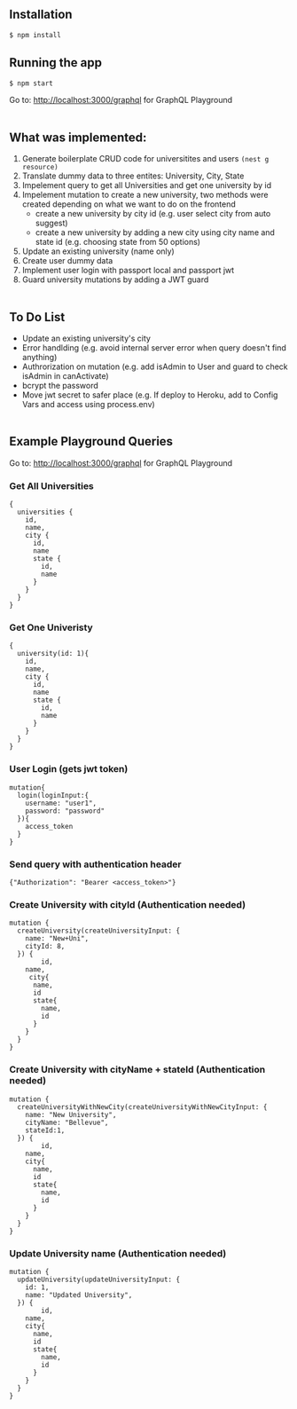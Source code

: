## Installation

```bash
$ npm install
```

## Running the app

```bash
$ npm start
```

Go to: [http://localhost:3000/graphql](http://localhost:3000/graphql) for GraphQL Playground
<br>
<br>

## What was implemented:

1. Generate boilerplate CRUD code for universitites and users `(nest g resource)`
1. Translate dummy data to three entites: University, City, State
1. Impelement query to get all Universities and get one university by id
1. Impelement mutation to create a new university, two methods were created depending on what we want to do on the frontend
   - create a new university by city id (e.g. user select city from auto suggest)
   - create a new university by adding a new city using city name and state id (e.g. choosing state from 50 options)
1. Update an existing university (name only)
1. Create user dummy data
1. Implement user login with passport local and passport jwt
1. Guard university mutations by adding a JWT guard
   <br>
   <br>

## To Do List

- Update an existing university's city
- Error handlding (e.g. avoid internal server error when query doesn't find anything)
- Authrorization on mutation (e.g. add isAdmin to User and guard to check isAdmin in canActivate)
- bcrypt the password
- Move jwt secret to safer place (e.g. If deploy to Heroku, add to Config Vars and access using process.env)
  <br>
  <br>

## Example Playground Queries

Go to: [http://localhost:3000/graphql](http://localhost:3000/graphql) for GraphQL Playground

### Get All Universities

```
{
  universities {
    id,
    name,
    city {
      id,
      name
      state {
        id,
        name
      }
    }
  }
}

```

### Get One Univeristy

```
{
  university(id: 1){
    id,
    name,
    city {
      id,
      name
      state {
        id,
        name
      }
    }
  }
}
```

### User Login (gets jwt token)

```
mutation{
  login(loginInput:{
    username: "user1",
    password: "password"
  }){
  	access_token
  }
}
```

### Send query with authentication header

```
{"Authorization": "Bearer <access_token>"}
```

### Create University with cityId (Authentication needed)

```
mutation {
  createUniversity(createUniversityInput: {
    name: "New+Uni",
    cityId: 8,
  }) {
		id,
    name,
     city{
      name,
      id
      state{
        name,
        id
      }
    }
  }
}
```

### Create University with cityName + stateId (Authentication needed)

```
mutation {
  createUniversityWithNewCity(createUniversityWithNewCityInput: {
    name: "New University",
    cityName: "Bellevue",
    stateId:1,
  }) {
		id,
    name,
    city{
      name,
      id
      state{
        name,
        id
      }
    }
  }
}
```

### Update University name (Authentication needed)

```
mutation {
  updateUniversity(updateUniversityInput: {
    id: 1,
    name: "Updated University",
  }) {
		id,
    name,
    city{
      name,
      id
      state{
        name,
        id
      }
    }
  }
}
```
